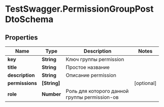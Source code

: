 # TestSwagger.PermissionGroupPostDtoSchema

## Properties

Name | Type | Description | Notes
------------ | ------------- | ------------- | -------------
**key** | **String** | Ключ группы permission | 
**title** | **String** | Простое название | 
**description** | **String** | Описание permission | 
**permissions** | **[String]** |  | [optional] 
**role** | **Number** | Роль для которого данной группы permission-ов | 


